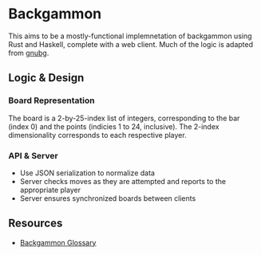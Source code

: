 Backgammon
==========

This aims to be a mostly-functional implemnetation of backgammon using Rust and
Haskell, complete with a web client. Much of the logic is adapted from
[gnubg](http://www.gnubg.org/).

## Logic & Design
### Board Representation
The board is a 2-by-25-index list of integers, corresponding to the bar (index 0)
and the points (indicies 1 to 24, inclusive). The 2-index dimensionality
corresponds to each respective player.

### API & Server
- Use JSON serialization to normalize data
- Server checks moves as they are attempted and reports to the appropriate player
- Server ensures synchronized boards between clients

## Resources
- [Backgammon Glossary](http://www.bkgm.com/glossary.html)
